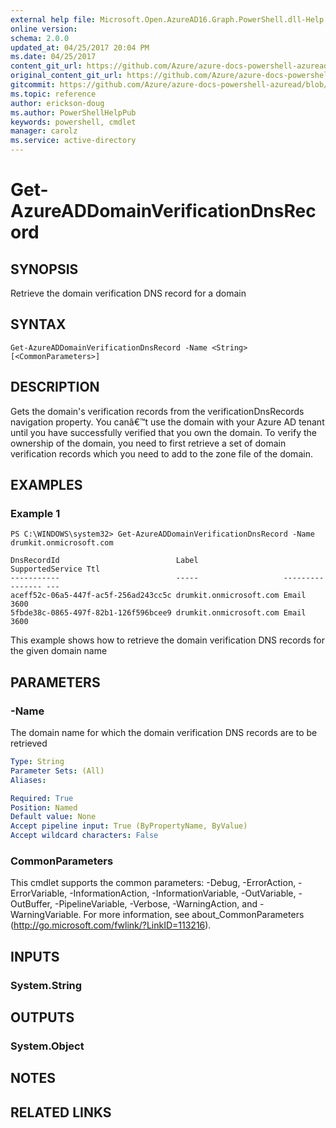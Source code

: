 ```yaml
---
external help file: Microsoft.Open.AzureAD16.Graph.PowerShell.dll-Help.xml
online version:
schema: 2.0.0
updated_at: 04/25/2017 20:04 PM
ms.date: 04/25/2017
content_git_url: https://github.com/Azure/azure-docs-powershell-azuread/blob/RobdeJong-patch-5/Azure%20AD%20Cmdlets/AzureAD/v2preview/Get-AzureADDomainVerificationDnsRecord.md
original_content_git_url: https://github.com/Azure/azure-docs-powershell-azuread/blob/RobdeJong-patch-5/Azure%20AD%20Cmdlets/AzureAD/v2preview/Get-AzureADDomainVerificationDnsRecord.md
gitcommit: https://github.com/Azure/azure-docs-powershell-azuread/blob/c5cc449ee6e2b805fc85a9e05130b06b10899f67
ms.topic: reference
author: erickson-doug
ms.author: PowerShellHelpPub
keywords: powershell, cmdlet
manager: carolz
ms.service: active-directory
---
```


# Get-AzureADDomainVerificationDnsRecord

## SYNOPSIS
Retrieve the domain verification DNS record for a domain

## SYNTAX

```
Get-AzureADDomainVerificationDnsRecord -Name <String> [<CommonParameters>]
```

## DESCRIPTION
Gets the domain's verification records from the verificationDnsRecords navigation property. 
You canâ€™t use the domain with your Azure AD tenant until you have successfully verified that you own the domain. To verify the ownership of the domain, you need to first retrieve a set of domain verification records which you need to add to the zone file of the domain.

## EXAMPLES

### Example 1
```
PS C:\WINDOWS\system32> Get-AzureADDomainVerificationDnsRecord -Name drumkit.onmicrosoft.com

DnsRecordId                          Label                   SupportedService Ttl
-----------                          -----                   ---------------- ---
aceff52c-06a5-447f-ac5f-256ad243cc5c drumkit.onmicrosoft.com Email            3600
5fbde38c-0865-497f-82b1-126f596bcee9 drumkit.onmicrosoft.com Email            3600
```

This example shows how to retrieve the domain verification DNS records for the given domain name

## PARAMETERS

### -Name
The domain name for which the domain verification DNS records are to be retrieved

```yaml
Type: String
Parameter Sets: (All)
Aliases: 

Required: True
Position: Named
Default value: None
Accept pipeline input: True (ByPropertyName, ByValue)
Accept wildcard characters: False
```

### CommonParameters
This cmdlet supports the common parameters: -Debug, -ErrorAction, -ErrorVariable, -InformationAction, -InformationVariable, -OutVariable, -OutBuffer, -PipelineVariable, -Verbose, -WarningAction, and -WarningVariable. For more information, see about_CommonParameters (http://go.microsoft.com/fwlink/?LinkID=113216).

## INPUTS

### System.String

## OUTPUTS

### System.Object

## NOTES

## RELATED LINKS

